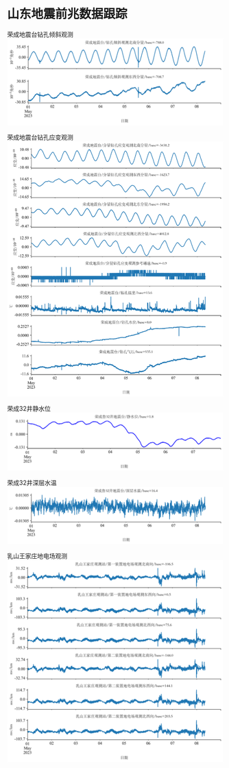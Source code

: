 # 山东地震前兆数据跟踪

荣成地震台钻孔倾斜观测
![随机标题1](./figures/370143.png)

荣成地震台钻孔应变观测
![随机标题2](./figures/370144.png)

荣成32井静水位
![随机标题3](./figures/370481.png)

荣成32井深层水温
![随机标题4](./figures/370482.png)

乳山王家庄地电场观测
![随机标题5](./figures/375001.png)
